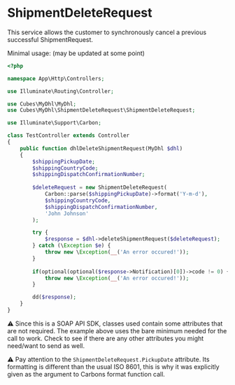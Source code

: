 # ShipmentDeleteRequest

This service allows the customer to synchronously cancel a previous successful ShipmentRequest.

Minimal usage: (may be updated at some point)

```php
<?php

namespace App\Http\Controllers;

use Illuminate\Routing\Controller;

use Cubes\MyDhl\MyDhl;
use Cubes\MyDhl\ShipmentDeleteRequest\ShipmentDeleteRequest;

use Illuminate\Support\Carbon;

class TestController extends Controller
{
    public function dhlDeleteShipmentRequest(MyDhl $dhl)
    {
        $shippingPickupDate;
        $shippingCountryCode;
        $shippingDispatchConfirmationNumber;
        
        $deleteRequest = new ShipmentDeleteRequest(
            Carbon::parse($shippingPickupDate)->format('Y-m-d'), 
            $shippingCountryCode, 
            $shippingDispatchConfirmationNumber, 
            'John Johnson'
        );

        try {
            $response = $dhl->deleteShipmentRequest($deleteRequest);
        } catch (\Exception $e) {
            throw new \Exception(__('An error occured!'));
        }
        
        if(optional(optional($response->Notification)[0])->code != 0) {
            throw new \Exception(__('An error occured!'));
        }

        dd($response);
    }
}
```

:warning: Since this is a SOAP API SDK, classes used contain some attributes that are not required. The example above uses the bare minimum needed for the call to work. Check to see if there are any other attributes you might need/want to send as well.

:warning: Pay attention to the `ShipmentDeleteRequest.PickupDate` attribute. Its formatting is different than the usual ISO 8601, this is why it was explicitly given as the argument to Carbons format function call.